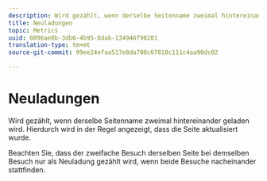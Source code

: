```yaml
---
description: Wird gezählt, wenn derselbe Seitenname zweimal hintereinander geladen wird. Hierdurch wird in der Regel angezeigt, dass die Seite aktualisiert wurde.
title: Neuladungen
topic: Metrics
uuid: 0896ae8b-3db6-4b95-8dab-134946f98201
translation-type: tm+mt
source-git-commit: 99ee24efaa517e8da700c67818c111c4aa90dc02

---
```



# Neuladungen

Wird gezählt, wenn derselbe Seitenname zweimal hintereinander geladen wird. Hierdurch wird in der Regel angezeigt, dass die Seite aktualisiert wurde.

Beachten Sie, dass der zweifache Besuch derselben Seite bei demselben Besuch nur als Neuladung gezählt wird, wenn beide Besuche nacheinander stattfinden.
